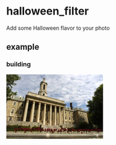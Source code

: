 # halloween_filter
Add some Halloween flavor to your photo 
## example
### building
<img src="building.jpg" width="256">

